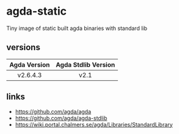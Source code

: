 # agda-static

Tiny image of static built agda binaries with standard lib

## versions

| Agda Version | Agda Stdlib Version |
| :---: | :---: |
| v2.6.4.3 | v2.1 |


## links

- https://github.com/agda/agda
- https://github.com/agda/agda-stdlib
- https://wiki.portal.chalmers.se/agda/Libraries/StandardLibrary
